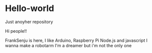 # Hello-world
Just anoyher repository

Hi people!!

FrankSenju is here, I like Arduino, Raspberry Pi Node.js and javascript
I wanna make a robotarm
I'm a dreamer but i'm not the only one
